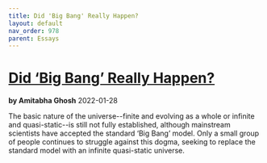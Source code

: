 ```yaml
---
title: Did 'Big Bang' Really Happen?
layout: default
nav_order: 978
parent: Essays
---
```


# [Did ‘Big Bang’ Really Happen?](./did-big-bang-really-happen.pdf)
**by Amitabha Ghosh**
2022-01-28

The basic nature of the universe--finite and evolving as a whole or infinite and quasi-static--is still not fully established, although mainstream scientists have accepted the standard ‘Big Bang’ model. Only a small group of people continues to struggle against this dogma, seeking to replace the standard model with an infinite quasi-static universe.
